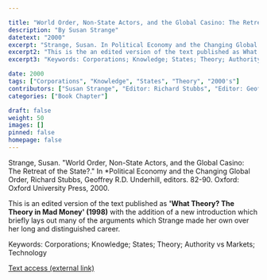 ```yaml
---

title: "World Order, Non-State Actors, and the Global Casino: The Retreat of the State?"
description: "By Susan Strange"
datetext: "2000"
excerpt: "Strange, Susan. In Political Economy and the Changing Global Order. Richard Stubbs, Geoffrey R.D. Underhill, editors. 82-90. Oxford: Oxford University Press, 2000."
excerpt2: "This is the an edited version of the text published as What Theory? The Theory in Mad Money (1998) with the addition of a new introduction which briefly lays out many of the arguments which Strange made her own over her long and distinguished career."
excerpt3: "Keywords: Corporations; Knowledge; States; Theory; Authority vs Markets; Technology"

date: 2000
tags: ["Corporations", "Knowledge", "States", "Theory", "2000's"]
contributors: ["Susan Strange", "Editor: Richard Stubbs", "Editor: Geoffrey R.D. Underhill"]
categories: ["Book Chapter"]

draft: false
weight: 50
images: []
pinned: false
homepage: false
---
```


Strange, Susan. "World Order, Non-State Actors, and the Global Casino: The Retreat of the State?." In *Political Economy and the Changing Global Order, Richard Stubbs, Geoffrey R.D. Underhill, editors. 82-90. Oxford: Oxford University Press, 2000.

This is an edited version of the text published as **'What Theory? The Theory in Mad Money' (1998)** with the addition of a new introduction which briefly lays out many of the arguments which Strange made her own over her long and distinguished career.

Keywords: Corporations; Knowledge; States; Theory; Authority vs Markets; Technology

[Text access (external link)](https://www.worldcat.org/title/58545076)
